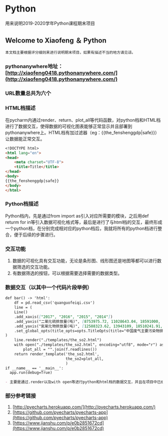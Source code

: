 # Python
用来说明2019-2020学年Python课程期末项目
## Welcome to Xiaofeng ＆ Python

```markdown
本文档主要根据评分细则来进行说明期末项目，如果有描述不当的地方请见谅。
```
### pythonanywhere地址：[http://xiaofeng0418.pythonanywhere.com/](http://xiaofeng0418.pythonanywhere.com/)
### URL数量总共为六个

### HTML档描述
在pycharm内通过render、return、plot_all等代码函数，对python档和HTML档进行了数据交互，使得数据的可视化图表能够正常显示并且部署到pythonanywhere上。HTML档有加过滤器（eg：{{the_fenshenggdp|safe}}）让数据能正常交互。
```markdown
<!DOCTYPE html>
<html lang="en">
<head>
    <meta charset="UTF-8">
    <title>Title</title>
</head>
<body>
{{the_fenshenggdp|safe}}
</body>
</html>
```

### Python档描述
Python档内，先是通过from import as引入对应所需要的模块，之后用def returm for in等引入数据可视化格式等，最后是进行了与html档的交互，最终形成一个python档，在分别完成相对应的python档后，我就将所有的python档进行整合，便于后续的步骤进行。


### 交互功能
1. 数据的可视化具有交互功能，无论是条形图、线形图还是地图等都可以进行数据筛选的交互功能。
2. 有数据筛选的按钮，可以根据需要选择需要的数据类型。

### 数据交互（以其中一个代码片段举例）
```markdown
def bar() -> 'html':
    df = pd.read_csv('quanguofeiqi.csv')
    line = (
    Line()
    .add_xaxis(["2017", "2016", "2015", "2014"])
    .add_yaxis("二氧化硫排放量(吨)", [8753975.72, 11028643.04, 18591000, 19744000])
    .add_yaxis("氮氧化物排放量(吨)", [12588323.62, 13943109, 18510241.91, 20780015.34])
    .set_global_opts(title_opts=opts.TitleOpts(title="中国废气主要污染物排放", subtitle="SO2/氮氧化合物"))
)
    line.render("./templates/the_so2.html")
    with open("./templates/the_so2.html", encoding="utf8", mode="r") as f:
        plot_all = "".join(f.readlines())
    return render_template('the_so2.html',
                           the_so2=plot_all,
                           )
if __name__ == '__main__':
  app.run(debug=True)
  
- 主要是通过.render以及with open等进行python和html档的数据交互，并且在项目中已成功实现。
```

### 部分参考链接
1. [http://pyecharts.herokuapp.com/](http://pyecharts.herokuapp.com/)
2. [https://github.com/pyecharts/pyecharts-app](https://github.com/pyecharts/pyecharts-app)
3. [https://www.jianshu.com/p/e0b2851672cd](https://www.jianshu.com/p/e0b2851672cd)
